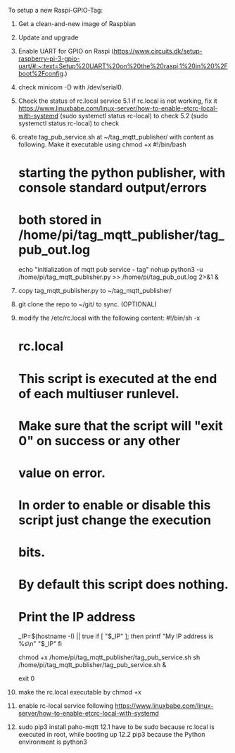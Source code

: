 To setup a new Raspi-GPIO-Tag: 
1. Get a clean-and-new image of Raspbian 
2. Update and upgrade
3. Enable UART for GPIO on Raspi (https://www.circuits.dk/setup-raspberry-pi-3-gpio-uart/#:~:text=Setup%20UART%20on%20the%20raspi,1%20in%20%2Fboot%2Fconfig.)
4. check minicom -D with /dev/serial0.
5. Check the status of rc.local service
    5.1 if rc.local is not working, fix it https://www.linuxbabe.com/linux-server/how-to-enable-etcrc-local-with-systemd
    (sudo systemctl status rc-local) to check
    5.2 (sudo systemctl status rc-local) to check
6. create tag_pub_service.sh at ~/tag_mqtt_publisher/ with content as following. Make it executable using chmod +x
    #!/bin/bash
    # starting the python publisher, with console standard output/errors
    # both stored in /home/pi/tag_mqtt_publisher/tag_pub_out.log
    echo "initialization of mqtt pub service - tag"
    nohup python3 -u /home/pi/tag_mqtt_publisher.py >> /home/pi/tag_pub_out.log 2>&1 &
7. copy tag_mqtt_publisher.py to ~/tag_mqtt_publisher/
8. git clone the repo to ~/git/ to sync. (OPTIONAL)
9. modify the /etc/rc.local with the following content:
    #!/bin/sh -x
    #
    # rc.local
    #
    # This script is executed at the end of each multiuser runlevel.
    # Make sure that the script will "exit 0" on success or any other
    # value on error.
    #
    # In order to enable or disable this script just change the execution
    # bits.
    #
    # By default this script does nothing.

    # Print the IP address
    _IP=$(hostname -I) || true
    if [ "$_IP" ]; then
    printf "My IP address is %s\n" "$_IP"
    fi

    chmod +x /home/pi/tag_mqtt_publisher/tag_pub_service.sh
    sh /home/pi/tag_mqtt_publisher/tag_pub_service.sh &

    exit 0
10. make the rc.local executable by chmod +x
11. enable rc-local service following https://www.linuxbabe.com/linux-server/how-to-enable-etcrc-local-with-systemd
12. sudo pip3 install paho-mqtt
    12.1 have to be sudo because rc.local is executed in root, while booting up
    12.2 pip3 because the Python environment is python3


